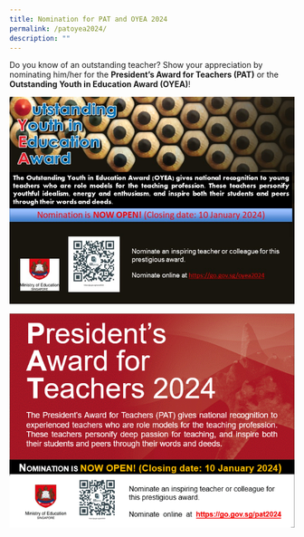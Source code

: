 ```yaml
---
title: Nomination for PAT and OYEA 2024
permalink: /patoyea2024/
description: ""
---
```

Do you know of an outstanding teacher? Show your appreciation by nominating him/her for the **President’s Award for Teachers (PAT)** or the **Outstanding Youth in Education Award (OYEA)**!


![](/images/oyea%202024%20website%20publicity%20image.jpg)

![](/images/pat%202024%20website%20publicity%20image.gif)